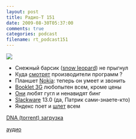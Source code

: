 ```yaml
---
layout: post
title: Радио-Т 151
date: 2009-08-30T05:37:00
comments: true
categories: podcast
filename: rt_podcast151
---
```

![](https://radio-t.com/images/radio-t/rt151.jpg)



- Снежный барсик ([snow leopard](http://macovod.net/2009/08/vsya-pravda-o-mac-os-x-10-6-snow-leopard/)) не прыгнул
- Куда [смотрят](http://soft.compulenta.ru/453268/) производители программ ?
- Планшет [Nokia](http://www.mobilecrunch.com/2009/08/27/nokia-n900-gets-official-coming-in-october/): теперь он умеет и звонить
- [Booklet 3G](http://www.engadget.com/2009/08/24/nokia-booklet-3g-is-really-real-as-seen-on-camera/) любопытен всем, кроме цены
- [Они](http://webplanet.ru/news/soft/2009/08/24/lin.html) любят гугл и ненавидят бинг
- [Slackware](http://www.opennet.ru/opennews/art.shtml?num=23200) 13.0 (да, Патрик сами-знаете-кто)
- Яндекс поет и [шлет](http://internetno.net/2009/08/24/ya-mail-online/) всем

[DNA (torrent) загрузка](http://dnagen.bittorrent.com/bdg/get?url=http%3A%2F%2Frucast.net%2Fdownload%2Fradio-t%2Frt_podcast151.mp3&file=rt_podcast151.mp3&post_download_action=0)

[аудио](http://cdn.radio-t.com/rt_podcast151.mp3)
<audio src="http://cdn.radio-t.com/rt_podcast151.mp3" preload="none"></audio>

